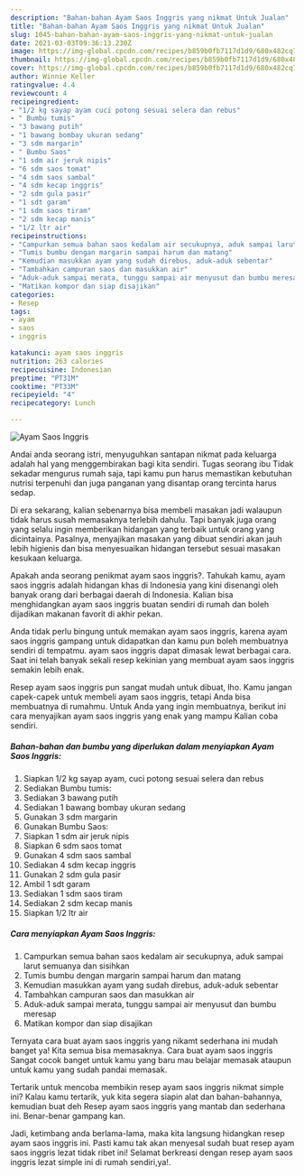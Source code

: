 ```yaml
---
description: "Bahan-bahan Ayam Saos Inggris yang nikmat Untuk Jualan"
title: "Bahan-bahan Ayam Saos Inggris yang nikmat Untuk Jualan"
slug: 1045-bahan-bahan-ayam-saos-inggris-yang-nikmat-untuk-jualan
date: 2021-03-03T09:36:13.230Z
image: https://img-global.cpcdn.com/recipes/b859b0fb7117d1d9/680x482cq70/ayam-saos-inggris-foto-resep-utama.jpg
thumbnail: https://img-global.cpcdn.com/recipes/b859b0fb7117d1d9/680x482cq70/ayam-saos-inggris-foto-resep-utama.jpg
cover: https://img-global.cpcdn.com/recipes/b859b0fb7117d1d9/680x482cq70/ayam-saos-inggris-foto-resep-utama.jpg
author: Winnie Keller
ratingvalue: 4.4
reviewcount: 4
recipeingredient:
- "1/2 kg sayap ayam cuci potong sesuai selera dan rebus"
- " Bumbu tumis"
- "3 bawang putih"
- "1 bawang bombay ukuran sedang"
- "3 sdm margarin"
- " Bumbu Saos"
- "1 sdm air jeruk nipis"
- "6 sdm saos tomat"
- "4 sdm saos sambal"
- "4 sdm kecap inggris"
- "2 sdm gula pasir"
- "1 sdt garam"
- "1 sdm saos tiram"
- "2 sdm kecap manis"
- "1/2 ltr air"
recipeinstructions:
- "Campurkan semua bahan saos kedalam air secukupnya, aduk sampai larut semuanya dan sisihkan"
- "Tumis bumbu dengan margarin sampai harum dan matang"
- "Kemudian masukkan ayam yang sudah direbus, aduk-aduk sebentar"
- "Tambahkan campuran saos dan masukkan air"
- "Aduk-aduk sampai merata, tunggu sampai air menyusut dan bumbu meresap"
- "Matikan kompor dan siap disajikan"
categories:
- Resep
tags:
- ayam
- saos
- inggris

katakunci: ayam saos inggris 
nutrition: 263 calories
recipecuisine: Indonesian
preptime: "PT31M"
cooktime: "PT33M"
recipeyield: "4"
recipecategory: Lunch

---
```



![Ayam Saos Inggris](https://img-global.cpcdn.com/recipes/b859b0fb7117d1d9/680x482cq70/ayam-saos-inggris-foto-resep-utama.jpg)

Andai anda seorang istri, menyuguhkan santapan nikmat pada keluarga adalah hal yang menggembirakan bagi kita sendiri. Tugas seorang ibu Tidak sekadar mengurus rumah saja, tapi kamu pun harus memastikan kebutuhan nutrisi terpenuhi dan juga panganan yang disantap orang tercinta harus sedap.

Di era  sekarang, kalian sebenarnya bisa membeli masakan jadi walaupun tidak harus susah memasaknya terlebih dahulu. Tapi banyak juga orang yang selalu ingin memberikan hidangan yang terbaik untuk orang yang dicintainya. Pasalnya, menyajikan masakan yang dibuat sendiri akan jauh lebih higienis dan bisa menyesuaikan hidangan tersebut sesuai masakan kesukaan keluarga. 



Apakah anda seorang penikmat ayam saos inggris?. Tahukah kamu, ayam saos inggris adalah hidangan khas di Indonesia yang kini disenangi oleh banyak orang dari berbagai daerah di Indonesia. Kalian bisa menghidangkan ayam saos inggris buatan sendiri di rumah dan boleh dijadikan makanan favorit di akhir pekan.

Anda tidak perlu bingung untuk memakan ayam saos inggris, karena ayam saos inggris gampang untuk didapatkan dan kamu pun boleh membuatnya sendiri di tempatmu. ayam saos inggris dapat dimasak lewat berbagai cara. Saat ini telah banyak sekali resep kekinian yang membuat ayam saos inggris semakin lebih enak.

Resep ayam saos inggris pun sangat mudah untuk dibuat, lho. Kamu jangan capek-capek untuk membeli ayam saos inggris, tetapi Anda bisa membuatnya di rumahmu. Untuk Anda yang ingin membuatnya, berikut ini cara menyajikan ayam saos inggris yang enak yang mampu Kalian coba sendiri.

<!--inarticleads1-->

##### Bahan-bahan dan bumbu yang diperlukan dalam menyiapkan Ayam Saos Inggris:

1. Siapkan 1/2 kg sayap ayam, cuci potong sesuai selera dan rebus
1. Sediakan  Bumbu tumis:
1. Sediakan 3 bawang putih
1. Sediakan 1 bawang bombay ukuran sedang
1. Gunakan 3 sdm margarin
1. Gunakan  Bumbu Saos:
1. Siapkan 1 sdm air jeruk nipis
1. Siapkan 6 sdm saos tomat
1. Gunakan 4 sdm saos sambal
1. Sediakan 4 sdm kecap inggris
1. Gunakan 2 sdm gula pasir
1. Ambil 1 sdt garam
1. Sediakan 1 sdm saos tiram
1. Sediakan 2 sdm kecap manis
1. Siapkan 1/2 ltr air




<!--inarticleads2-->

##### Cara menyiapkan Ayam Saos Inggris:

1. Campurkan semua bahan saos kedalam air secukupnya, aduk sampai larut semuanya dan sisihkan
1. Tumis bumbu dengan margarin sampai harum dan matang
1. Kemudian masukkan ayam yang sudah direbus, aduk-aduk sebentar
1. Tambahkan campuran saos dan masukkan air
1. Aduk-aduk sampai merata, tunggu sampai air menyusut dan bumbu meresap
1. Matikan kompor dan siap disajikan




Ternyata cara buat ayam saos inggris yang nikamt sederhana ini mudah banget ya! Kita semua bisa memasaknya. Cara buat ayam saos inggris Sangat cocok banget untuk kamu yang baru mau belajar memasak ataupun untuk kamu yang sudah pandai memasak.

Tertarik untuk mencoba membikin resep ayam saos inggris nikmat simple ini? Kalau kamu tertarik, yuk kita segera siapin alat dan bahan-bahannya, kemudian buat deh Resep ayam saos inggris yang mantab dan sederhana ini. Benar-benar gampang kan. 

Jadi, ketimbang anda berlama-lama, maka kita langsung hidangkan resep ayam saos inggris ini. Pasti kamu tak akan menyesal sudah buat resep ayam saos inggris lezat tidak ribet ini! Selamat berkreasi dengan resep ayam saos inggris lezat simple ini di rumah sendiri,ya!.

